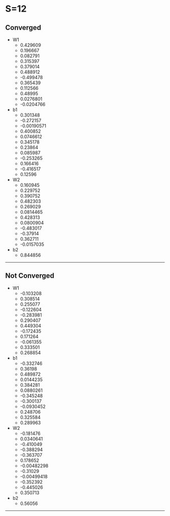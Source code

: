 # S=12

## Converged
* W1
	* 0.429609
	* 0.196667
	* 0.082791
	* 0.315397
	* 0.379014
	* 0.488912
	* -0.499478
	* 0.365439
	* 0.112566
	* 0.48995
	* 0.0276801
	* -0.0204766
* b1
	* 0.301348
	* -0.272157
	* -0.00190571
	* 0.400852
	* 0.0746612
	* 0.345178
	* 0.23864
	* 0.085987
	* -0.253265
	* 0.166416
	* -0.416517
	* 0.12596
* W2
	* 0.160945
	* 0.229752
	* 0.390752
	* 0.482303
	* 0.269029
	* 0.0814465
	* 0.428313
	* 0.0800904
	* -0.483017
	* -0.37914
	* 0.362711
	* -0.0157035
* b2
	* 0.844856
---------------

## Not Converged
* W1
	* -0.103208
	* 0.308514
	* 0.255077
	* -0.122604
	* -0.283981
	* 0.290407
	* 0.449304
	* -0.172435
	* 0.171264
	* -0.061355
	* 0.333501
	* 0.268854
* b1
	* -0.332746
	* 0.36198
	* 0.489872
	* 0.0144235
	* 0.384281
	* 0.0880261
	* -0.345248
	* -0.300137
	* -0.0930452
	* 0.248706
	* 0.325584
	* 0.289963
* W2
	* -0.181476
	* 0.0340641
	* -0.410049
	* -0.388294
	* -0.363707
	* 0.178652
	* -0.00482298
	* -0.31029
	* -0.00499418
	* -0.352392
	* -0.445026
	* 0.350713
* b2
	* 0.56056
---------------